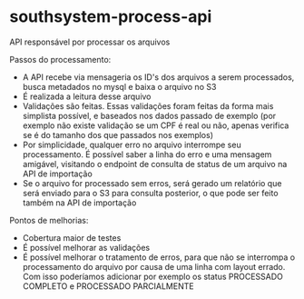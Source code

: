 # southsystem-process-api

API responsável por processar os arquivos

Passos do processamento:
 - A API recebe via mensageria os ID's dos arquivos a serem processados, busca metadados no mysql e baixa o arquivo no S3
 - É realizada a leitura desse arquivo
 - Validações são feitas. Essas validações foram feitas da forma mais simplista possível, e baseados nos dados passado de exemplo (por exemplo não existe validação se um CPF é real ou não, apenas verifica se é do tamanho dos que passados nos exemplos)
 - Por simplicidade, qualquer erro no arquivo interrompe seu processamento. É possível saber a linha do erro e uma mensagem amigável, visitando o endpoint de consulta de status de um arquivo na API de importação
 - Se o arquivo for processado sem erros, será gerado um relatório que será enviado para o S3 para consulta posterior, o que pode ser feito também na API de importação
 
Pontos de melhorias:
 - Cobertura maior de testes
 - É possível melhorar as validações
 - É possível melhorar o tratamento de erros, para que não se interrompa o processamento do arquivo por causa de uma linha com layout errado. Com isso poderíamos adicionar por exemplo os status PROCESSADO COMPLETO e PROCESSADO PARCIALMENTE

 
